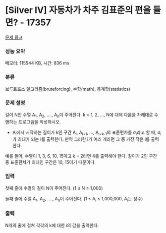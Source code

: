 # [Silver IV] 자동차가 차주 김표준의 편을 들면? - 17357 

[문제 링크](https://www.acmicpc.net/problem/17357) 

### 성능 요약

메모리: 115544 KB, 시간: 836 ms

### 분류

브루트포스 알고리즘(bruteforcing), 수학(math), 통계학(statistics)

### 문제 설명

<p>길이 N인 수열 A<sub>1</sub>, A<sub>2</sub>, ...., A<sub>n</sub>이 주어진다. k = 1, 2, ..., N에 대해 다음을 차례대로 수행하는 프로그램을 작성하시오.</p>

<ul>
	<li>A<sub>i</sub>에서 시작하는 길이가 k인 구간 A<sub>i</sub>, A<sub>i+1</sub>, ..., A<sub>i+k-1</sub>의 표준편차를 σ<sub>i</sub>라고 할 때, σ<sub>i</sub>가 최대가 되는 i를 출력한다. 만약 그러한 i가 여러 개라면 그 중 가장 작은 i를 출력한다.</li>
</ul>

<p>예를 들어, 수열이 1, 3, 6, 10, 15이고 k = 2라면 4를 출력해야 한다. 길이가 2인 구간 중 표준편차가 최대인 구간은 10, 15이기 때문이다.</p>

### 입력 

 <p>첫째 줄에 수열의 길이 N이 주어진다. (1 ≤ N ≤ 1,000)</p>

<p>둘째 줄에 수열 A<sub>1</sub>, A<sub>2</sub>, ...., A<sub>n</sub>이 주어진다. (1 ≤ A<sub>i</sub> ≤ 1,000,000, A<sub>i</sub>는 정수)</p>

### 출력 

 <p>N개의 줄에 걸쳐 각각의 k에 대한 i의 값을 출력한다.</p>

